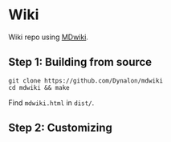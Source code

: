 # Wiki

Wiki repo using [MDwiki](http://dynalon.github.io/mdwiki).

## Step 1: Building from source

```
git clone https://github.com/Dynalon/mdwiki
cd mdwiki && make
```

Find `mdwiki.html` in `dist/`.

## Step 2: Customizing



